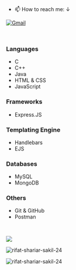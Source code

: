 
<pre>

</pre>



- 📫 How to reach me: ↓   

[![Gmail](https://img.shields.io/badge/%20-Send%20Mail-000000?color=0b0b0b&labelColor=333333&logo=gmail&logoColor=f5f7fe)](mailto:shariarsakil101@gmail.com?subject=From%20GitHub&&body=Hi,%20there.%20Found%20you%20on%20GitHub!%20Let's%20talk%20about...)




<pre>

</pre>






<h3>Languages</h3>
<ul>
  <li>C</li>
  <li>C++</li>
  <li>Java</li>
  <li>HTML & CSS</li>
  <li>JavaScript</li>
</ul>

<h3>Frameworks</h3>
<ul>
  <li>Express.JS</li>
</ul>

<h3>Templating Engine</h3>
<ul>
  <li>Handlebars</li>
  <li>EJS</li>
</ul>

<h3>Databases</h3>
<ul>
  <li>MySQL</li>
  <li>MongoDB</li>
</ul>

<h3>Others</h3>
<ul>
  <li>Git & GitHub</li>
  <li>Postman</li>
</ul>



<pre>

</pre>

![](https://github-readme-stats.vercel.app/api/top-langs/?username=rifat-shariar-sakil-24&theme=dark&hide_border=false&include_all_commits=true&count_private=true)



<p><img align="center" src="https://github-readme-streak-stats.herokuapp.com/?user=rifat-shariar-sakil-24&" alt="rifat-shariar-sakil-24" /></p>


<p align="left"> <img src="https://komarev.com/ghpvc/?username=rifat-shariar-sakil-24&label=Profile%20views&color=0e75b6&style=flat" alt="rifat-shariar-sakil-24" /> </p>

